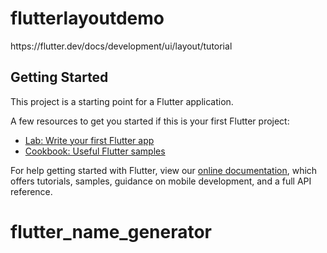 # flutterlayoutdemo

https:&#x2F;&#x2F;flutter.dev&#x2F;docs&#x2F;development&#x2F;ui&#x2F;layout&#x2F;tutorial

## Getting Started

This project is a starting point for a Flutter application.

A few resources to get you started if this is your first Flutter project:

- [Lab: Write your first Flutter app](https://flutter.dev/docs/get-started/codelab)
- [Cookbook: Useful Flutter samples](https://flutter.dev/docs/cookbook)

For help getting started with Flutter, view our
[online documentation](https://flutter.dev/docs), which offers tutorials,
samples, guidance on mobile development, and a full API reference.
# flutter_name_generator
